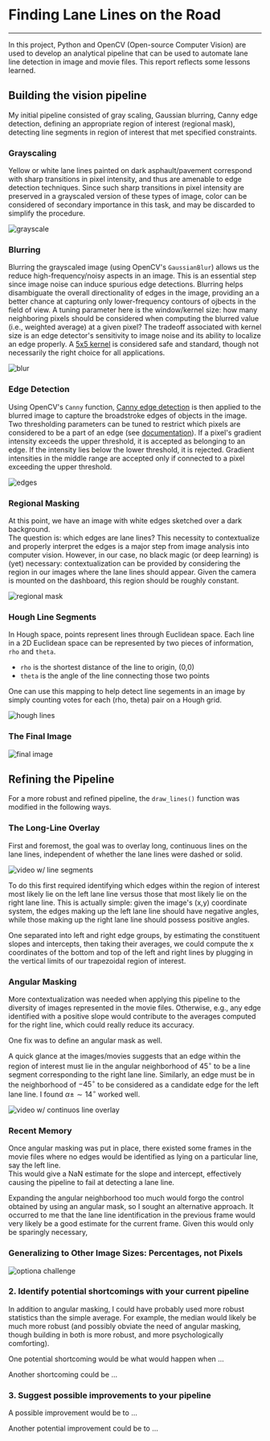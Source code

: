 # **Finding Lane Lines on the Road** 
---

In this project, Python and OpenCV (Open-source Computer Vision) are used to develop an analytical 
pipeline that can be used to automate lane line detection in image and movie files.  This report
reflects some lessons learned.

## Building the vision pipeline

My initial pipeline consisted of gray scaling, Gaussian blurring, Canny edge detection, defining an appropriate
region of interest (regional mask), detecting line segments in region of interest that met specified constraints.

### Grayscaling
Yellow or white lane lines painted on dark asphault/pavement correspond with sharp 
transitions in pixel intensity, and thus are amenable to edge detection techniques.
Since such sharp transitions in pixel intensity are preserved in a grayscaled version 
of these types of image, color can be considered of secondary importance in this task, 
and may be discarded to simplify the procedure.

![grayscale](./pipeline_images/img1b_gray.jpg)

### Blurring
Blurring the grayscaled image (using OpenCV's `GaussianBlur`) allows us the reduce 
high-frequency/noisy aspects in an image.
This is an essential step since image noise can induce spurious edge detections.
Blurring helps disambiguate the overall directionality of edges in the image, providing an
a better chance at capturing only lower-frequency contours of 
ojbects in the field of view.  A tuning parameter here is the window/kernel size: how many neighboring 
pixels should be considered when computing the blurred value (i.e., weighted average) 
at a given pixel?  The tradeoff associated with kernel size is an edge detector's sensitivity 
to image noise and its ability to localize an edge properly. 
A [5x5 kernel](https://en.wikipedia.org/wiki/Canny_edge_detector#Gaussian_filter)
is considered safe and standard, though not necessarily the right choice for all applications.  

![blur](./pipeline_images/img1c_blur.jpg)


### Edge Detection
Using OpenCV's `Canny` function, [Canny edge detection](https://en.wikipedia.org/wiki/Canny_edge_detector) 
is then applied to the blurred image to capture the broadstroke edges of objects in the image. 
Two thresholding parameters can be tuned to restrict which pixels are considered to be a part of an
edge (see [documentation](http://docs.opencv.org/2.4/doc/tutorials/imgproc/imgtrans/canny_detector/canny_detector.html)).
If a pixel's gradient intensity exceeds the upper threshold, it is accepted as belonging to an edge.
If the intensity lies below the lower threshold, it is rejected.  Gradient intensities in the middle
range are accepted only if connected to a pixel exceeding the upper threshold.

![edges](./pipeline_images/img1d_edges.jpg)


### Regional Masking
At this point, we have an image with white edges sketched over a dark background.  
The question is: which edges are lane lines? This necessity to contextualize and properly interpret the edges is a major
step from image analysis into computer vision.  However, in our case, no black magic
(or deep learning) is (yet) necessary: contextualization can be provided by considering
the region in our images where the lane lines should appear.  Given the camera is mounted on the dashboard, 
this region should be roughly constant.

![regional mask](./pipeline_images/img1e_edges_roi.jpg)


### Hough Line Segments
In Hough space, points represent lines through Euclidean space. Each line in a 2D Euclidean space
can be represented by two pieces of information, `rho` and `theta`. 
* `rho` is the shortest distance of the line to origin, (0,0)
* `theta` is the angle of the line connecting those two points

One can use this mapping to help detect line segements in an image by simply counting votes
for each (rho, theta) pair on a Hough grid. 

![hough lines](./pipeline_images/img1f_lines.jpg)

### The Final Image
![final image](./pipeline_images/img1g_final.jpg)


## Refining the Pipeline
For a more robust and refined pipeline, the `draw_lines()` function was modified in 
the following ways.

### The Long-Line Overlay
First and foremost, the goal was to overlay long, continuous lines on the lane lines,
independent of whether the lane lines were dashed or solid.  

![video w/ line segments](./pipeline_images/vid1.png)


To do this first required
identifying which edges within the region of interest most likely lie on the left lane line
versus those that most likely lie on the right lane line.  This is actually simple:
given the image's (x,y) coordinate system, the edges making up the left lane line should
have negative angles, while those making up the right lane line should possess positive
angles.

One separated into left and right edge groups, by estimating the constituent slopes and 
intercepts, then taking their averages, we could compute the x coordinates of the 
bottom and top of the left and right lines by plugging in the vertical limits of our
trapezoidal region of interest.




### Angular Masking
More contextualization was needed when applying this pipeline to the diversity of images 
represented in the movie files. Otherwise, e.g., any edge identified with a positive slope
would contribute to the averages computed for the right line, which could really reduce its
accuracy.

One fix was to define an angular mask as well.  

A quick glance at the images/movies suggests that an edge within the region of interest
must lie in the angular neighborhood of $45^{\circ}$ to be a line segment corresponding
to the right lane line.  Similarly, an edge must be in the neighborhood of $-45^{\circ}$
to be considered as a candidate edge for the left lane line.  I found $\alpha \pm \sim14^{\circ}$
worked well.

![video w/ continuos line overlay](./pipeline_images/vid2.png)


### Recent Memory
Once angular masking was put in place, there existed some frames in the movie files where no edges would be
identified as lying on a particular line, say the left line.  
This would give a NaN estimate for the slope and intercept, effectively causing the pipeline to
fail at detecting a lane line.  

Expanding the angular neighborhood too much
would forgo the control obtained by using an angular mask, so I sought an alternative approach.
It occurred to me that the lane line identification in the previous frame would very likely
be a good estimate for the current frame.  Given this would only be sparingly necessary,


### Generalizing to Other Image Sizes:  Percentages, not Pixels
![optiona challenge](./pipeline_images/vid3_optional.png)


### 2. Identify potential shortcomings with your current pipeline

In addition to angular masking, I could have probably used more robust statistics than the simple average.
For example, the median would likely be much more robust (and possibly obviate the need of angular masking,
though building in both is more robust, and more psychologically comforting).  

One potential shortcoming would be what would happen when ... 

Another shortcoming could be ...


### 3. Suggest possible improvements to your pipeline

A possible improvement would be to ...

Another potential improvement could be to ...

